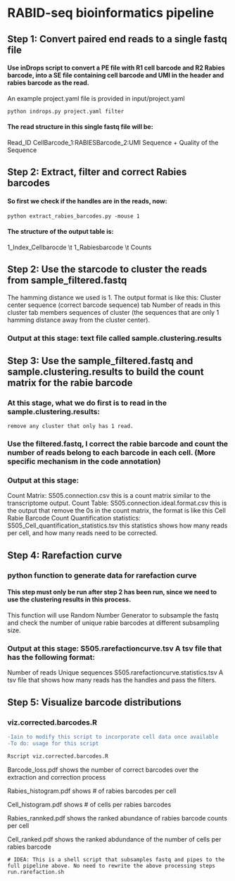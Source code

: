 # RABID-seq bioinformatics pipeline

## Step 1: Convert paired end reads to a single fastq file

#### Use inDrops script to convert a PE file with R1 cell barcode and R2 Rabies barcode, into a SE file containing cell barcode and UMI in the header and rabies barcode as the read.

An example project.yaml file is provided in input/project.yaml 

    python indrops.py project.yaml filter 
      
#### The read structure in this single fastq file will be:

Read_ID CellBarcode_1:RABIESBarcode_2:UMI
Sequence
+
Quality of the Sequence

## Step 2: Extract, filter and correct Rabies barcodes
#### So first we check if the handles are in the reads, now:
	python extract_rabies_barcodes.py -mouse 1
	
#### The structure of the output table is: 
1_Index_Cellbarocde 	\t 	1_Rabiesbarcode \t Counts

## Step 2: Use the starcode to cluster the reads from sample_filtered.fastq
The hamming distance we used is 1.
The output format is like this: 
Cluster center sequence (correct barcode sequence) tab Number of reads in this cluster tab members sequences of cluster (the sequences that are only 1 hamming distance away from the cluster center).
### Output at this stage: text file called sample.clustering.results

## Step 3: Use the sample_filtered.fastq and sample.clustering.results to build the count matrix for the rabie barcode
### At this stage, what we do first is to read in the sample.clustering.results: 
	remove any cluster that only has 1 read.
### Use the filtered.fastq, I correct the rabie barcode and count the number of reads belong to each barcode in each cell. (More specific mechanism in the code annotation)

### Output at this stage: 
Count Matrix: S505.connection.csv this is a count matrix similar to the transcriptome output.
Count Table: S505.connection.ideal.format.csv this is the output that remove the 0s in the count matrix, the format is like this
Cell	Rabie Barcode	Count
Quantification statistics: S505_Cell_quantification_statistics.tsv this statistics shows how many reads per cell, and how many reads need to be corrected.

## Step 4: Rarefaction curve
### python function to generate data for rarefaction curve
#### This step must only be run after step 2 has been run, since we need to use the clustering results in this process.
This function will use Random Number Generator to subsample the fastq and check the number of unique rabie barcodes at different subsampling size.
### Output at this stage: S505.rarefactioncurve.tsv A tsv file that has the following format:
Number of reads	Unique sequences
S505.rarefactioncurve.statistics.tsv A tsv file that shows how many reads has the handles and pass the filters.



## Step 5: Visualize barcode distributions
### **viz.corrected.barcodes.R**

```diff
-Iain to modify this script to incorporate cell data once available
-To do: usage for this script
```

```R
Rscript viz.corrected.barcodes.R 

```

Barcode_loss.pdf shows the number of correct barcodes over the extraction and correction process

Rabies_histogram.pdf shows # of rabies barcodes per cell

Cell_histogram.pdf shows # of cells per rabies barcodes

Rabies_rannked.pdf shows the ranked abundance of rabies barcode counts per cell

Cell_ranked.pdf shows the ranked abdundance of the number of cells per rabies barcode

```shell
# IDEA: This is a shell script that subsamples fastq and pipes to the full pipeline above. No need to rewrite the above processing steps
run.rarefaction.sh

```



